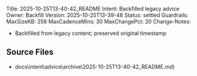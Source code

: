 Title: 2025-10-25T13-40-42_README
Intent: Backfilled legacy advice
Owner: Backfill
Version: 2025-10-25T13-39-48
Status: settled
Guardrails:
  MaxSizeKB: 256
  MaxCadenceMins: 30
  MaxChangePct: 20
Change-Notes:
  - Backfilled from legacy content; preserved original timestamp

## Source Files
- docs\intent\advice\archive\2025-10-25T13-40-42_README.md)
